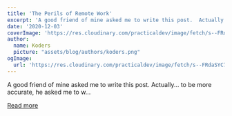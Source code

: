 ```yaml
---
title: 'The Perils of Remote Work'
excerpt: 'A good friend of mine asked me to write this post.  Actually... to be more accurate, he asked me to w...'
date: '2020-12-03'
coverImage: 'https://res.cloudinary.com/practicaldev/image/fetch/s--FRdaSYC7--/c_imagga_scale,f_auto,fl_progressive,h_420,q_auto,w_1000/https://dev-to-uploads.s3.amazonaws.com/i/65t4m6bxax5chs01a6l6.jpeg'
author:
  name: Koders
  picture: "assets/blog/authors/koders.png"
ogImage:
  url: 'https://res.cloudinary.com/practicaldev/image/fetch/s--FRdaSYC7--/c_imagga_scale,f_auto,fl_progressive,h_420,q_auto,w_1000/https://dev-to-uploads.s3.amazonaws.com/i/65t4m6bxax5chs01a6l6.jpeg'
---
```


A good friend of mine asked me to write this post.  Actually... to be more accurate, he asked me to w...

[Read more](https://dev.to/bytebodger/the-perils-of-remote-work-365l)
